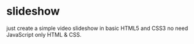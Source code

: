 # slideshow
just create a simple video slideshow in basic HTML5 and CSS3 no need JavaScript only HTML &amp; CSS.
